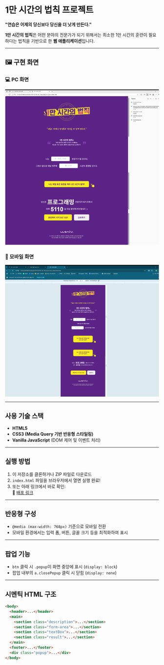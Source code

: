 # 1만 시간의 법칙 프로젝트

**"연습은 어제의 당신보다 당신을 더 낫게 만든다."**

**1만 시간의 법칙**은 어떤 분야의 전문가가 되기 위해서는 최소한 1만 시간의 훈련이 필요하다는 법칙을 기반으로 한 **웹 애플리케이션**입니다.

---

## 🖼️ 구현 화면

### 💻 PC 화면
![PC Screen](./img/pcImg.png)

### 📱 모바일 화면
![Mobile Screen](./img/moImg.png)

---

##  사용 기술 스택

- **HTML5**
- **CSS3 (Media Query 기반 반응형 스타일링)**
- **Vanilla JavaScript** (DOM 제어 및 이벤트 처리)

---

##  실행 방법

1. 이 저장소를 클론하거나 ZIP 파일로 다운로드
2. `index.html` 파일을 브라우저에서 열면 실행 완료!
3. 또는 아래 링크에서 바로 확인:  
🔗 [배포 링크](https://lsung506.github.io/the-ten_thousand_hours_rule/)

---

##  반응형 구성

- `@media (max-width: 768px)` 기준으로 모바일 전환
- 모바일 환경에서는 입력 폼, 버튼, 글꼴 크기 등을 최적화하여 표시

---

##  팝업 기능

- `btn` 클릭 시 `.popup`이 화면 중앙에 표시 (`display: block`)
- 팝업 내부의 `a.closePopup` 클릭 시 닫힘 (`display: none`)

---

##  시멘틱 HTML 구조

```html
<body>
  <header>...</header>
  <main>
    <section class="description">...</section>
    <section class="form-area">...</section>
    <section class="textBox">...</section>
    <section class="result">...</section>
  </main>
  <footer>...</footer>
  <div class="popup">...</div>
</body>
